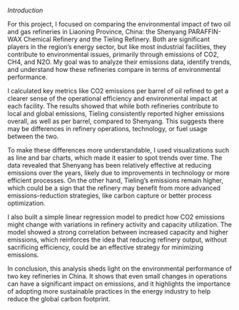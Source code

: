 *Introduction*


For this project, I focused on comparing the environmental impact of two oil and gas refineries in Liaoning Province, China: the Shenyang PARAFFIN-WAX Chemical Refinery and the Tieling Refinery. Both are significant players in the region’s energy sector, but like most industrial facilities, they contribute to environmental issues, primarily through emissions of CO2, CH4, and N2O. My goal was to analyze their emissions data, identify trends, and understand how these refineries compare in terms of environmental performance.

I calculated key metrics like CO2 emissions per barrel of oil refined to get a clearer sense of the operational efficiency and environmental impact at each facility. The results showed that while both refineries contribute to local and global emissions, Tieling consistently reported higher emissions overall, as well as per barrel, compared to Shenyang. This suggests there may be differences in refinery operations, technology, or fuel usage between the two.

To make these differences more understandable, I used visualizations such as line and bar charts, which made it easier to spot trends over time. The data revealed that Shenyang has been relatively effective at reducing emissions over the years, likely due to improvements in technology or more efficient processes. On the other hand, Tieling’s emissions remain higher, which could be a sign that the refinery may benefit from more advanced emissions-reduction strategies, like carbon capture or better process optimization.

I also built a simple linear regression model to predict how CO2 emissions might change with variations in refinery activity and capacity utilization. The model showed a strong correlation between increased capacity and higher emissions, which reinforces the idea that reducing refinery output, without sacrificing efficiency, could be an effective strategy for minimizing emissions.

In conclusion, this analysis sheds light on the environmental performance of two key refineries in China. It shows that even small changes in operations can have a significant impact on emissions, and it highlights the importance of adopting more sustainable practices in the energy industry to help reduce the global carbon footprint.
